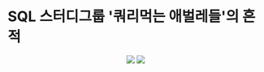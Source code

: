 # SQL 스터디그룹 '쿼리먹는 애벌레들'의 흔적

<div align="center">
<img src="https://img.shields.io/badge/postgresql-white?style=for-the-badge&logo=postgresql&logoColor=#4169E1">
<img src="https://img.shields.io/badge/mysql-white?style=for-the-badge&logo=mysql&logoColor=#4479A1">
</div>


